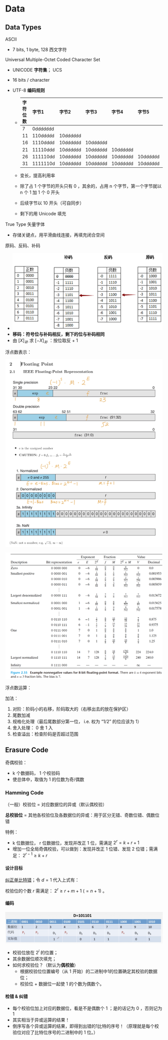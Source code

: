 # Data

## Data Types

ASCII

- 7 bits, 1 byte, 128 西文字符

Universal Multiple-Octet Coded Character Set

- UNICODE **字符集**； UCS

- 16 bits / character

- UTF-8 **编码规则**

    - | 字符位数 | 字节1    | 字节2    | 字节3    | 字节4    | 字节5    | 字节6    |
        | -------- | -------- | -------- | -------- | -------- | -------- | -------- |
        | 7        | 0ddddddd |          |          |          |          |          |
        | 11       | 110ddddd | 10dddddd |          |          |          |          |
        | 16       | 1110dddd | 10dddddd | 10dddddd |          |          |          |
        | 21       | 11110ddd | 10dddddd | 10dddddd | 10dddddd |          |          |
        | 26       | 111110dd | 10dddddd | 10dddddd | 10dddddd | 10dddddd |          |
        | 31       | 1111110d | 10dddddd | 10dddddd | 10dddddd | 10dddddd | 10dddddd |

    - 变长，提高利用率

    - 除了占 1 个字节的开头只有 0 ，其余的，占用 n 个字节，第一个字节就以 n 个 1 加 1 个 0 开头

    - 后续字节以 10 开头（可自同步）

    - 剩下的用 Unicode 填充

True Type 矢量字体

- 存储关键点，用平滑曲线连接，再填充闭合空间

原码、反码、补码

- ![complement](2_Data.assets/complement.png)
- **移码：符号位与补码相反，剩下的位与补码相同**
- 由 $[X]_{补}$ 求 $[-X]_{补}$ ：按位取反 + 1

浮点数表示：

![Screen Shot 2021-12-22 at 10.18.09 PM](2_Data.assets/Screen%20Shot%202021-12-22%20at%2010.18.09%20PM.png)

![Screen Shot 2021-08-18 at 2.22.16 PM](2_Data.assets/Screen%20Shot%202021-08-18%20at%202.22.16%20PM.png)

浮点数运算：

加法：

1. 对阶：阶码小的右移，阶码取大的（右移出去的放在保护区）
2. 尾数加减
3. 规格化处理（最后尾数部分第一位， i.e. 权为 “1/2” 的位应该为 1）
4. 舍入处理： 0 舍 1 入
5. 检查溢出：检查阶码是否超过范围

## Erasure Code

奇偶校验：

- k 个数据码， 1 个校验码
- 使总体中，取值为 1 的位数为奇/偶数

### Hamming Code

（一般）校验位 = 对应数据位的异或（默认偶校验）

**总校验位** = 其他各校验位及各数据位的异或：用于区分无错、奇数位错、偶数位错

特例：

-  k 位数据位， r 位数据位，发现并改正 1 位，需满足 $2^r = k + r + 1$
- 增加一位全局奇偶校验，可以做到：发现并改正 1 位错、发现 2 位错；需满足： $2^{r-1} \ge k + r$

#### 设计目标

<u>纠正单比特错</u>；令 $d = 1$ 代入上式有：

校验位的个数 $r$ 需满足： $2^r \ge r + m + 1 ~ (= n + 1)$ 。

#### 编码

![Screen Shot 2021-05-26 at 9.33.46 PM](2_Data.assets/Screen%20Shot%202021-05-26%20at%209.33.46%20PM.png)

- 校验位放在 $2^i$ 的位置；
- 其余数据位顺次填充；
- 如何求校验位？（默认为**偶校验**）
    - 根据校验位位置编号（从 1 开始）的二进制中1的位置确定其校验的数据位；
    - 校验位 + 数据位一起使 1 的个数为偶数个。

#### 检错 & 纠错

- 每个校验位加上对应的数据位，看是不是偶数个 1 ；是的话记为 0 ，否则记为 1
- 其实相当于异或运算的结果！
- 倒序写各个异或运算的结果，即得到出错的1比特的序号！（原理就是每个校验位对应了比特位序号的二进制中的 1 位。）

